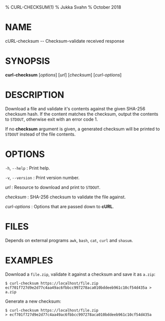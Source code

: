 % CURL-CHECKSUM(1)
% Jukka Svahn
% October 2018

# NAME

cURL-checksum -- Checksum-validate received response

# SYNOPSIS

**curl-checksum** [*options*] [*url*] [*checksum*] [*curl-options*]

# DESCRIPTION

Download a file and validate it's contents against the given SHA-256 checksum
hash. If the content matches the checksum, output the contents to `STDOUT`,
otherwise exit with an error code 1.

If no **checksum** argument is given, a generated checksum will be printed to
`STDOUT` instead of the file contents.

# OPTIONS

`-h`, `--help`
: Print help.

`-v`, `--version`
: Print version number.

*url*
: Resource to download and print to `STDOUT`.

*checksum*
: SHA-256 checksum to validate the file against.

*curl-options*
: Options that are passed down to **cURL**.

# FILES

Depends on external programs `awk`, `bash`, `cat`, `curl` and `shasum`.

# EXAMPLES

Download a `file.zip`, validate it against a checksum and save it as `a.zip`:

    $ curl-checksum https://localhost/file.zip ecf701f727d9e2d77c4aa49ac6fbbcc997278aca010bddeeb961c10cf54d435a > a.zip

Generate a new checksum:

    $ curl-checksum https://localhost/file.zip
    > ecf701f727d9e2d77c4aa49ac6fbbcc997278aca010bddeeb961c10cf54d435a
